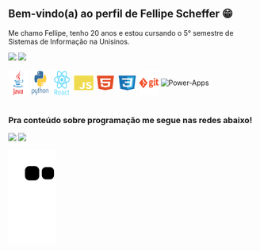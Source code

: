 ## Bem-vindo(a) ao perfil de Fellipe Scheffer 😁

 <div>
  <a href="https://github.com/FellipeScheffer"></a>
  <p>Me chamo Fellipe, tenho 20 anos e estou cursando o 5° semestre de Sistemas de Informação na Unisinos.</p>
  <img height="180em" src="https://github-readme-stats.vercel.app/api?username=FellipeScheffer&show_icons=true&theme=tokyonight&include_all_commits=true&count_private=true"/>
  <img height="180em" src="https://github-readme-stats.vercel.app/api/top-langs/?username=FellipeScheffer&layout=compact&langs_count=6&theme=tokyonight"/>
</div>
 
<div style="display: inline_block"><br>
  <img align="center" alt="Js" height="50" width="40" src="https://github.com/devicons/devicon/blob/master/icons/java/java-original-wordmark.svg">
  <img align="center" alt="Js" height="50" width="40" src="https://github.com/devicons/devicon/blob/master/icons/python/python-original-wordmark.svg">
  <img align="center" alt="Js" height="50" width="40" src="https://github.com/devicons/devicon/blob/master/icons/react/react-original-wordmark.svg">
  <img align="center" alt="Js" height="30" width="40" src="https://raw.githubusercontent.com/devicons/devicon/master/icons/javascript/javascript-plain.svg">
  <img align="center" alt="HTML" height="30" width="40" src="https://github.com/devicons/devicon/blob/master/icons/html5/html5-plain.svg">
  <img align="center" alt="CSS" height="30" width="40" src="https://raw.githubusercontent.com/devicons/devicon/master/icons/css3/css3-original.svg">
  <img align="center" alt="Js" height="50" width="40" src="https://github.com/devicons/devicon/blob/master/icons/git/git-plain-wordmark.svg">
  <img align="center" alt="Power-Apps" height="50" width="40" src="https://camo.githubusercontent.com/b61d72e48616b6f3a949d0c71e28f2148efa7b6556156b4aad6296dfdd89f160/68747470733a2f2f73756d6d697462616a72616368617279612e636f6d2e6e702f77702d636f6e74656e742f75706c6f6164732f323032302f31302f706f7765726170702d323032302d69636f6e2d3130323478313032342e706e67">
</div>
 
 <br>
 
  ### Pra conteúdo sobre programação me segue nas redes abaixo!
 
<div> 
  <a href="mailto:fellipeclscheffer@gmail.com"><img src="https://img.shields.io/badge/-Gmail-%23333?style=for-the-badge&logo=gmail&logoColor=white" target="_blank"></a>
  <a href="https://www.linkedin.com/in/fellipe-scheffer/" target="_blank"><img src="https://img.shields.io/badge/-LinkedIn-%230077B5?style=for-the-badge&logo=linkedin&logoColor=white" target="_blank"></a> 
 
  ![Snake animation](https://github.com/FellipeScheffer/FellipeScheffer/blob/output/github-contribution-grid-snake.svg)

</div>

